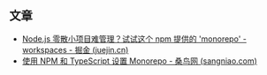 ## 文章

- [Node.js 零散小项目难管理？试试这个 npm 提供的 &#39;monorepo&#39; - workspaces - 掘金 (juejin.cn)](https://juejin.cn/post/7181486158667317308)
- [使用 NPM 和 TypeScript 设置 Monorepo - 桑鸟网 (sangniao.com)](https://news.sangniao.com/p/338054485)
